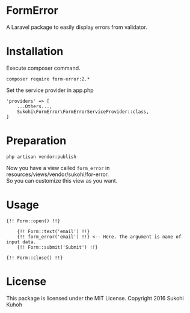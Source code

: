 # FormError
A Laravel package to easily display errors from validator.

# Installation

Execute composer command.

    composer require form-error:2.*

Set the service provider in app.php

    'providers' => [
        ...Others...,  
        Sukohi\FormError\FormErrorServiceProvider::class,
    ]

# Preparation

    php artisan vendor:publish

Now you have a view called `form_error` in resources/views/vendor/sukohi/for-error.  
So you can customize this view as you want.

# Usage
    
    {!! Form::open() !!}
    
        {!! Form::text('email') !!}
        {!! form_error('email') !!} <-- Here. The argument is name of input data.
        {!! Form::submit('Submit') !!}
        
    {!! Form::close() !!}

# License

This package is licensed under the MIT License.
Copyright 2016 Sukohi Kuhoh
